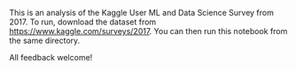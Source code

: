 This is an analysis of the Kaggle User ML and Data Science Survey from 2017. To run, download the dataset from https://www.kaggle.com/surveys/2017. You can then run this notebook from the same directory.

All feedback welcome!
